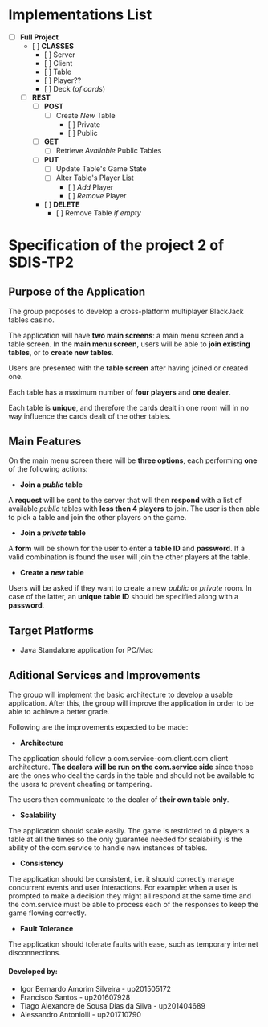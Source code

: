 # Implementations List

- [ ] **Full Project**
   - [ ] **CLASSES**
     - [ ] Server
     - [ ] Client
     - [ ] Table
     - [ ] Player??
     - [ ] Deck (*of cards*)
   - [ ] **REST**
     - [ ] **POST**
       - [ ] Create *New* Table
          - [ ] Private
          - [ ] Public
     - [ ] **GET**
       - [ ] Retrieve *Available* Public Tables
     - [ ] **PUT**
       - [ ] Update Table's Game State
       - [ ] Alter Table's Player List
         - [ ] *Add* Player
         - [ ] *Remove* Player
     - [ ] **DELETE**
       - [ ] Remove Table *if empty*

# Specification of the project 2 of SDIS-TP2

## Purpose of the Application
The group proposes to develop a cross-platform multiplayer BlackJack tables casino.

The application will have **two main screens**: a main menu screen and a table screen.
In the **main menu screen**, users will be able to **join existing tables**, or to **create new tables**.

Users are presented with the **table screen** after having joined or created one.

Each table has a maximum number of **four players** and **one dealer**.

Each table is **unique**, and therefore the cards dealt in one room will in no way influence the cards dealt of the other tables.

## Main Features

On the main menu screen there will be **three options**, each performing **one** of the following actions:

- **Join a *public* table**

A **request** will be sent to the server that will then **respond** with a list of available *public* tables with **less then 4 players** to join. The user is then able to pick a table and join the other players on the game.

- **Join a *private* table**

A **form** will be shown for the user to enter a **table ID** and **password**. If a valid combination is found the user will join the other players at the table.

- **Create a *new* table**

Users will be asked if they want to create a new *public* or *private* room. In case of the latter, an **unique table ID** should be specified along with a **password**.

## Target Platforms
 + Java Standalone application for PC/Mac

## Aditional Services and Improvements

The group will implement the basic architecture to develop a usable application. After this, the group will improve the application in order to be able to achieve a better grade.

Following are the improvements expected to be made:

-  **Architecture**

The application should follow a com.service-com.client.com.client architecture. **The dealers will be run on the com.service side** since those are the ones who deal the cards in the table and should not be available to the users to prevent cheating or tampering.

The users then communicate to the dealer of **their own table only**.

- **Scalability**

The application should scale easily. The game is restricted to 4 players a table at all the times so the only guarantee needed for scalability is the ability of the com.service to handle new instances of tables.

- **Consistency**

The application should be consistent, i.e. it should correctly manage concurrent events and user interactions. For example: when a user is prompted to make a decision they might all respond at the same time and the com.service must be able to process each of the responses to keep the game flowing correctly.

- **Fault Tolerance**

The application should tolerate faults with ease, such as temporary internet disconnections.

#### Developed by:
 + Igor Bernardo Amorim Silveira - up201505172
 + Francisco Santos - up201607928
 + Tiago Alexandre de Sousa Dias da Silva - up201404689
 + Alessandro Antoniolli - up201710790
